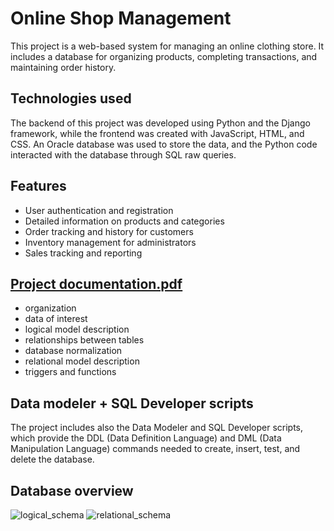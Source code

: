 # Online Shop Management
This project is a web-based system for managing an online clothing store. It includes a database for organizing products, completing transactions, and maintaining order history.

## Technologies used
The backend of this project was developed using Python and the Django framework, while the frontend was created with JavaScript, HTML, and CSS. An Oracle database was used to store the data, and the Python code interacted with the database through SQL raw queries.

## Features
* User authentication and registration
* Detailed information on products and categories
* Order tracking and history for customers
* Inventory management for administrators
* Sales tracking and reporting

## [Project documentation.pdf](https://github.com/aeerdna01/OnlineShopManagement/files/11396621/Project.documentation.pdf)
- organization
- data of interest
- logical model description
- relationships between tables
- database normalization
- relational model description
- triggers and functions

## Data modeler + SQL Developer scripts
The project includes also the Data Modeler and SQL Developer scripts, which provide the DDL (Data Definition Language) and DML (Data Manipulation Language) commands needed to create, insert, test, and delete the database.

## Database overview
![logical_schema](https://user-images.githubusercontent.com/101983479/236171595-fcd47fac-d08d-420c-ab21-ec5c7613d44b.png)
![relational_schema](https://user-images.githubusercontent.com/101983479/236171638-623f9a88-d715-4940-882a-20cf01593f72.png)


